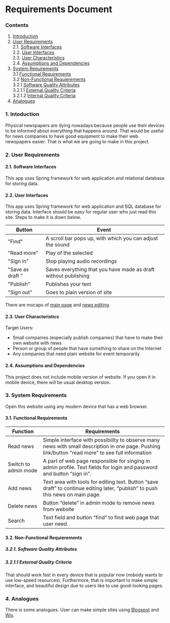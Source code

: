 # Requirements Document
### Contents
1. [Introduction](#1)
2. [User Requirements](#2) <br>
  2.1. [Software Interfaces](#2.1) <br>
  2.2. [User Interfaces](#2.2) <br>
  2.3. [User Characteristics](#2.3) <br>
  2.4. [Assumptions and Dependencies](#2.4) <br>
3. [System Requirements](#3.) <br>
  3.1 [Functional Requirements](#3.1) <br>
  3.2 [Non-Functional Requierements](#3.2) <br>
    3.2.1 [Software Quality Attributes](#3.2.1) <br>
    3.2.1.1 [External Quality Criteria](#3.2.1.1) <br>
    3.2.1.2 [Internal Quality Criteria](#3.2.1.2) <br>
4. [Analogues](#4) <br>

### 1\. Intoduction <a name="1"></a>
Physical newspapers are dying nowadays because people use their devices to be informed about everything that happens around. That would be useful for news companies to have good equipment to make their web newspapers easier.
That is what we are going to make in this project.

### 2\. User Requirements <a name="2"></a>
#### 2.1\. Software Interfaces <a name="2.1"></a>
This app uses Spring framework for web application and relational database for storing data.
#### 2.2\. User Interfaces <a name="2.2"></a>
This app uses Spring framework for web application and SQL database for storing data.
Interface should be easy for regular user who just read this site. Steps to make it is down below.

Button | Event
--- | ---
"Find" | A scroll bar pops up, with which you can adjust the sound
"Read more" | Play of the selected
"Sign in" | Stop playing audio recordings
"Save as draft " | Saves everything that you have made as draft without publishing 
"Publish" | Publishes your text
"Sign out" | Goes to plain version of site

There are mocaps of [main page](https://github.com/peekhovsky/trtpo-news-portal-2018/blob/master/docs/Mockups/main-page.png) and [news editing](https://github.com/peekhovsky/trtpo-news-portal-2018/blob/master/docs/Mockups/news-editing.png).
 
#### 2.3\. User Characteristics <a name="2.3"></a>
Target Users:
* Small companies (especially publish companies) that have to make their own website with news
* Person or group of people that have something to share on the Internet
* Any companies that need plain website for event temporarily

#### 2.4\. Assumptions and Dependencies <a name="2.4"></a>
This project does not include mobile version of website. If you open it in mobile device, there will be usual desktop version.

### 3\. System Requirements <a name="3"></a>
Open this website using any modern device that has a web browser. 

#### 3.1\. Functional Requirements <a name="3.1"></a>
Function | Requirements
--- | ---
Read news | Simple interface with possibility to observe many news with small description in one page. Pushing link/button “read more” to see full information
Switch to admin mode | A part of web page responsible for singing in admin profile. Text fields for login and password and button “sign in”.
Add news | Text area with tools for editing text. Button “save draft” to continue editing later, “publish” to push this news on main page.
Delete news | Button “delete” in admin mode to remove news from website
Search | Text field and button “find” to find web page that user need. 

#### 3.2\. Non-Functional Requierements <a name="3.2"></a>
##### 3.2.1\. Software Quality Attributes <a name="3.2.1"></a>
##### 3.2.1.1 External Quality Criteria <a name="3.2.1.1"></a>
That should work fast in every device that is popular now (nobody wants to use low-speed resources). Furthermore, that is important to make simple interface, and beautiful design due to users like to use good-looking pages. 
### 4\. Analogues <a name="4"></a>
There is some analogues. User can make simple sites using [Blogspot](https://www.blogger.com/) and [Wix](https://wix.com/).
